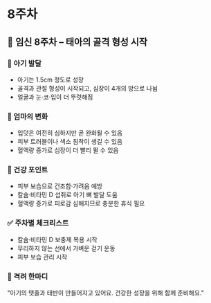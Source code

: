 # 8주차

## 🌸 임신 8주차 – 태아의 골격 형성 시작

### 🍼 아기 발달

- 아기는 1.5cm 정도로 성장
- 골격과 관절 형성이 시작되고, 심장이 4개의 방으로 나뉨
- 얼굴과 눈·코·입이 더 뚜렷해짐

### 💛 엄마의 변화

- 입덧은 여전히 심하지만 곧 완화될 수 있음
- 피부 트러블이나 색소 침착이 생길 수 있음
- 혈액량 증가로 심장이 더 빨리 뛸 수 있음

### 🍎 건강 포인트

- 피부 보습으로 건조함·가려움 예방
- 칼슘·비타민 D 섭취로 아기 뼈 발달 도움
- 혈액량 증가로 피로감 심해지므로 충분한 휴식 필요

### ✅ 주차별 체크리스트

- 칼슘·비타민 D 보충제 복용 시작
- 무리하지 않는 선에서 가벼운 걷기 운동
- 피부 보습 관리 시작

### 🌿 격려 한마디

"아기의 탯줄과 태반이 만들어지고 있어요. 건강한 성장을 위해 함께 준비해요."